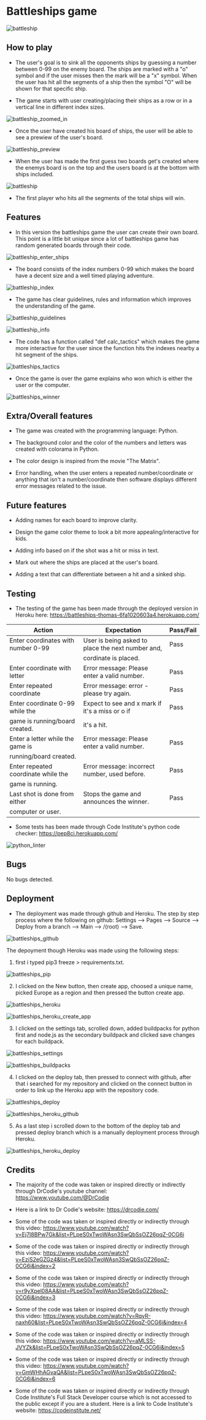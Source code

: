 # Battleships game

![battleship](./assets/images/background.png)
## How to play

* The user's goal is to sink all the opponents ships by guessing a number between 0-99 on the enemy board. The ships are marked with a "o" symbol and if the user misses then the mark will be a "x" symbol. When the user has hit all the segments of a ship then the symbol "O" will be shown for that specific ship.

* The game starts with user creating/placing their ships as a row or in a vertical line in different index sizes.

![battleship_zoomed_in](./assets/images/battleships_zoomed_in.png)

* Once the user have created his board of ships, the user will be able to see a prewiew of the user's board.

![battleship_preview](./assets/images/battleships_preview.png)

* When the user has made the first guess two boards get's created where the enemys board is on the top and the users board is at the bottom with ships included.

![battleship](./assets/images/battleships_board_created.png)

* The first player who hits all the segments of the total ships will win.

## Features

* In this version the battleships game the user can create their own board. This point is a little bit unique since a lot of battleships game has random generated boards through their code.

![battleship_enter_ships](./assets/images/battleships_enter_ships.png)

* The board consists of the index numbers 0-99 which makes the board have a decent size and a well timed playing adventure.

![battleship_index](./assets/images/battleship_indexing.png)

* The game has clear guidelines, rules and information which improves the understanding of the game.

![battleship_guidelines](./assets/images/battleships_guideline_and_rules.png)

![battleship_info](./assets/images/battleships_info.png)


* The code has a function called "def calc_tactics" which makes the game more interactive for the user since the function hits the indexes nearby a hit segment of the ships.

![battleships_tactics](./assets/images/battleships_tactics.png)

* Once the game is over the game explains who won which is either the user or the computer.

![battleships_winner](./assets/images/battleships_winner.png)

## Extra/Overall features

* The game was created with the programming language: Python.

* The background color and the color of the numbers and letters was created with colorama in Python.

* The color design is inspired from the movie "The Matrix".

* Error handling, when the user enters a repeated number/coordinate or anything that isn't a number/coordinate then software displays different error messages related to the issue.

## Future features

* Adding names for each board to improve clarity.

* Design the game color theme to look a bit more appealing/interactive for kids.

* Adding info based on if the shot was a hit or miss in text.

* Mark out where the ships are placed at the user's board.

* Adding a text that can differentiate between a hit and a sinked ship.

## Testing

* The testing of the game has been made through the deployed version in Heroku here: https://battleships-thomas-6fa1020603a4.herokuapp.com/

| Action                              | Expectation                                       | Pass/Fail  |
|-------------------------------------|---------------------------------------------------|------------|
| Enter coordinates with number 0-99  | User is being asked to place the next number and, | Pass       |
|                                     | cordinate is placed.                              |            |
| Enter coordinate with letter        | Error message: Please enter a valid number.       | Pass       |
| Enter repeated coordinate           | Error message: error - please try again.          | Pass       |
| Enter coordinate 0-99 while the     | Expect to see and x mark if it's a miss or o if   | Pass       |
| game is running/board created.      | it's a hit.                                       |            |
| Enter a letter while the  game is   | Error message: Please enter a valid number.       | Pass       |
| running/board created.              |                                                   |            |
| Enter repeated coordinate while the | Error message: incorrect number, used before.     | Pass       |
| game is running.                    |                                                   |            |
| Last shot is done from either       | Stops the game and announces the winner.          | Pass       |
| computer or user.                   |                                                   |            |

* Some tests has been made through Code Institute's python code checker: https://pep8ci.herokuapp.com/

![python_linter](./assets/images/ci_python_linter.png)

## Bugs

No bugs detected.

## Deployment

* The deployment was made through github and Heroku. The step by step process where the following on github: Settings --> Pages --> Source --> Deploy from a branch --> Main --> /(root) --> Save.

![battleships_github](./assets/images/battleships_github.png)

The depoyment though Heroku was made using the following steps: 

1. first i typed pip3 freeze > requirements.txt.

![battleships_pip](./assets/images/battleships_pip3.png)

2. I clicked on the New button, then create app, choosed a unique name, picked Europe as a region and then pressed the button create app.

![battleships_heroku](./assets/images/battleships_heroku.png)

![battleships_heroku_create_app](./assets/images/battleships_heroku_create_app.png)


3. I clicked on the settings tab, scrolled down, added buildpacks for python first and node.js as the secondary buildpack and clicked save changes for each buildpack.

![battleships_settings](./assets/images/battleships_settings.png)

![battleships_buildpacks](./assets/images/battleships_buildpacks.png)

4. I clicked on the deploy tab, then pressed to connect with github, after that i searched for my repository and clicked on the connect button in order to link up the Heroku app with the repository code.

![battleships_deploy](./assets/images/battleships_deploy.png)

![battleships_heroku_github](./assets/images/battleships_heroku_github.png)

5. As a last step i scrolled down to the bottom of the deploy tab and pressed deploy branch which is a manually deployment process through Heroku.

![battleships_heroku_deploy](./assets/images/battleships_deploy_heroku.png)

## Credits

* The majority of the code was taken or inspired directly or indirectly through DrCodie's youtube channel: https://www.youtube.com/@DrCodie

* Here is a link to Dr Codie's website: https://drcodie.com/

* Some of the code was taken or inspired directly or indirectly through this video: https://www.youtube.com/watch?v=Ej7I8BPw7Gk&list=PLpeS0xTwoWAsn3SwQbSsOZ26pqZ-0CG6i

* Some of the code was taken or inspired directly or indirectly through this video: https://www.youtube.com/watch?v=EziS2eGZGz4&list=PLpeS0xTwoWAsn3SwQbSsOZ26pqZ-0CG6i&index=2

* Some of the code was taken or inspired directly or indirectly through this video: https://www.youtube.com/watch?v=r9yXpel08AA&list=PLpeS0xTwoWAsn3SwQbSsOZ26pqZ-0CG6i&index=3

* Some of the code was taken or inspired directly or indirectly through this video: https://www.youtube.com/watch?v=RqyR-naxh60&list=PLpeS0xTwoWAsn3SwQbSsOZ26pqZ-0CG6i&index=4

* Some of the code was taken or inspired directly or indirectly through this video: https://www.youtube.com/watch?v=aMLSS-JVYZk&list=PLpeS0xTwoWAsn3SwQbSsOZ26pqZ-0CG6i&index=5

* Some of the code was taken or inspired directly or indirectly through this video: https://www.youtube.com/watch?v=GmWHhAGvaQA&list=PLpeS0xTwoWAsn3SwQbSsOZ26pqZ-0CG6i&index=6


* Some of the code was taken or inspired directly or indirectly through Code Institute's Full Stack Developer course which is not accessed to the public except if you are a student. Here is a link to Code Institute's website: https://codeinstitute.net/